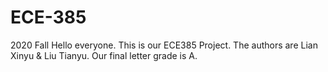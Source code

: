 # ECE-385
2020 Fall
Hello everyone. This is our ECE385 Project. The authors are Lian Xinyu & Liu Tianyu. Our final letter grade is A.
